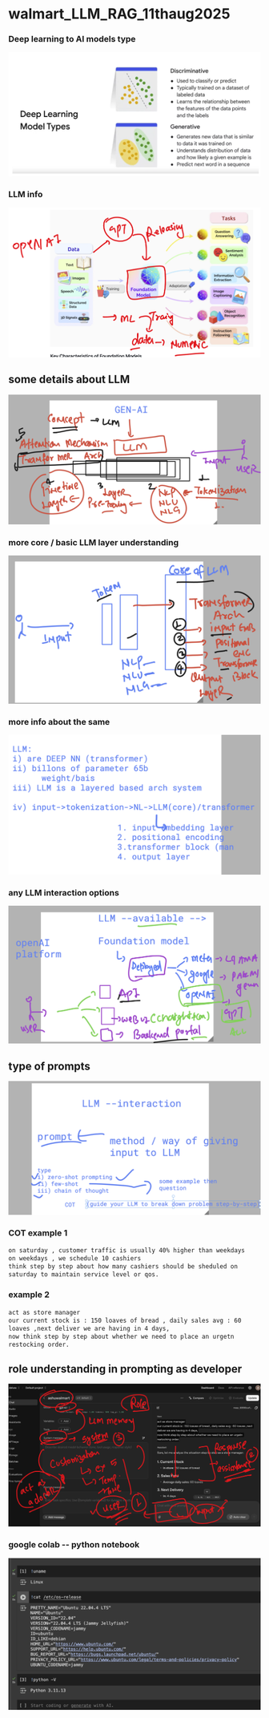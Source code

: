 # walmart_LLM_RAG_11thaug2025

### Deep learning to AI models type 

<img src="dl1.png">

### LLM info 

<img src="llm1.png">

## some details about LLM 

<img src="llm2.png">

### more core / basic LLM layer understanding 

<img src="llm3.png">

### more info about the same 

<img src="llm4.png">

### any LLM interaction options 

<img src="llm5.png">


## type of prompts 

<img src="llm6.png">

### COT example 1 

```
on saturday , customer traffic is usually 40% higher than weekdays
on weekdays , we schedule 10 cashiers
think step by step about how many cashiers should be sheduled on saturday to maintain service level or qos.

```

### example 2 

```
act as store manager
our current stock is : 150 loaves of bread , daily sales avg : 60 loaves ,next deliver we are having in 4 days,
now think step by step about whether we need to place an urgetn restocking order.

```

## role understanding in prompting as developer 

<img src="role1.png">

### google colab -- python notebook

<img src="role2.png">
